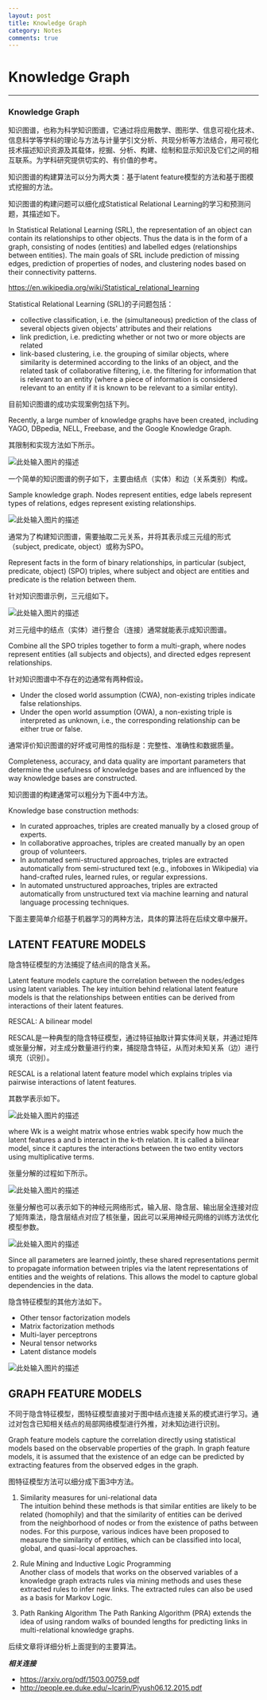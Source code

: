 ```yaml
---
layout: post
title: Knowledge Graph
category: Notes
comments: true
---
```


# Knowledge Graph

------

### Knowledge Graph

知识图谱，也称为科学知识图谱，它通过将应用数学、图形学、信息可视化技术、信息科学等学科的理论与方法与计量学引文分析、共现分析等方法结合，用可视化技术描述知识资源及其载体，挖掘、分析、构建、绘制和显示知识及它们之间的相互联系。为学科研究提供切实的、有价值的参考。

知识图谱的构建算法可以分为两大类：基于latent feature模型的方法和基于图模式挖掘的方法。

知识图谱的构建问题可以细化成Statistical Relational Learning的学习和预测问题，其描述如下。

In Statistical Relational Learning (SRL), the representation of an object can contain its relationships to other objects. Thus the data is in the form of a graph, consisting of nodes (entities) and labelled edges (relationships between entities). The main goals of SRL include prediction of missing edges, prediction of properties of nodes, and clustering nodes based on their connectivity patterns.

<https://en.wikipedia.org/wiki/Statistical_relational_learning>

Statistical Relational Learning (SRL)的子问题包括：

 - collective classification, i.e. the (simultaneous) prediction of the class of several objects given objects' attributes and their relations
 - link prediction, i.e. predicting whether or not two or more objects are related
 - link-based clustering, i.e. the grouping of similar objects, where similarity is determined according to the links of an object, and the related task of collaborative filtering, i.e. the filtering for information that is relevant to an entity (where a piece of information is considered relevant to an entity if it is known to be relevant to a similar entity).

目前知识图谱的成功实现案例包括下列。

Recently, a large number of knowledge graphs have been created, including YAGO, DBpedia, NELL, Freebase, and the Google Knowledge Graph.

其限制和实现方法如下所示。

![此处输入图片的描述][1]

一个简单的知识图谱的例子如下，主要由结点（实体）和边（关系类别）构成。

Sample knowledge graph. Nodes represent entities, edge labels represent types of relations, edges represent existing relationships.

![此处输入图片的描述][2]

通常为了构建知识图谱，需要抽取二元关系，并将其表示成三元组的形式（subject, predicate, object）或称为SPO。

Represent facts in the form of binary relationships, in particular (subject, predicate, object) (SPO) triples, where subject and object are entities and predicate is the relation between them.

针对知识图谱示例，三元组如下。

![此处输入图片的描述][3]

对三元组中的结点（实体）进行整合（连接）通常就能表示成知识图谱。

Combine all the SPO triples together to form a multi-graph, where nodes represent entities (all subjects and objects), and directed edges represent relationships.

针对知识图谱中不存在的边通常有两种假设。

 - Under the closed world assumption (CWA), non-existing triples indicate false relationships. 
 - Under the open world assumption (OWA), a non-existing triple is interpreted as unknown, i.e., the corresponding relationship can be either true or false.

通常评价知识图谱的好坏或可用性的指标是：完整性、准确性和数据质量。

Completeness, accuracy, and data quality are important parameters that determine the usefulness of knowledge bases and are influenced by the way knowledge bases are constructed.

知识图谱的构建通常可以粗分为下面4中方法。

Knowledge base construction methods:

 - In curated approaches, triples are created manually by a closed group of experts.
 - In collaborative approaches, triples are created manually by an open group of volunteers.
 - In automated semi-structured approaches, triples are extracted automatically from semi-structured text (e.g., infoboxes in Wikipedia) via hand-crafted rules, learned rules, or regular expressions.
 - In automated unstructured approaches, triples are extracted automatically from unstructured text via machine learning and natural language processing techniques.

下面主要简单介绍基于机器学习的两种方法，具体的算法将在后续文章中展开。

## LATENT FEATURE MODELS

隐含特征模型的方法捕捉了结点间的隐含关系。

Latent feature models capture the correlation between the nodes/edges using latent variables. The key intuition behind relational latent feature models is that the relationships between entities can be derived from interactions of their latent features.

RESCAL: A bilinear model

RESCAL是一种典型的隐含特征模型，通过特征抽取计算实体间关联，并通过矩阵或张量分解，对主成分数量进行约束，捕捉隐含特征，从而对未知关系（边）进行填充（识别）。

RESCAL is a relational latent feature model which explains triples via pairwise interactions of latent features.

其数学表示如下。

![此处输入图片的描述][4]

where Wk is a weight matrix whose entries wabk specify how much the latent features a and b interact in the k-th relation. It is called a bilinear model, since it captures the interactions between the two entity vectors using multiplicative terms.

张量分解的过程如下所示。

![此处输入图片的描述][5]

张量分解也可以表示如下的神经元网络形式，输入层、隐含层、输出层全连接对应了矩阵乘法，隐含层结点对应了核张量，因此可以采用神经元网络的训练方法优化模型参数。

![此处输入图片的描述][6]

Since all parameters are learned jointly, these shared representations permit to propagate information between triples via the latent representations of entities and the weights of relations. This allows the model to capture global dependencies in the data.

隐含特征模型的其他方法如下。

 - Other tensor factorization models
 - Matrix factorization methods
 - Multi-layer perceptrons
 - Neural tensor networks
 - Latent distance models

![此处输入图片的描述][7]

## GRAPH FEATURE MODELS

不同于隐含特征模型，图特征模型直接对于图中结点连接关系的模式进行学习。通过对包含已知相关结点的局部网络模型进行外推，对未知边进行识别。

Graph feature models capture the correlation directly using statistical models based on the observable properties of the graph. In graph feature models, it is assumed that the existence of an edge can be predicted by extracting features from the observed edges in the graph.

图特征模型方法可以细分成下面3中方法。

1. Similarity measures for uni-relational data   
The intuition behind these methods is that similar entities are likely to be related (homophily) and that the similarity of entities can be derived from the neighborhood of nodes or from the existence of paths between nodes. For this purpose, various indices have been proposed to measure the similarity of entities, which can be classified into local, global, and quasi-local approaches.

2. Rule Mining and Inductive Logic Programming   
Another class of models that works on the observed variables of a knowledge graph extracts rules via mining methods and uses these extracted rules to infer new links. The extracted rules can also be used as a basis for Markov Logic.

3. Path Ranking Algorithm
The Path Ranking Algorithm (PRA) extends the idea of using random walks of bounded lengths for predicting links in multi-relational knowledge graphs.

后续文章将详细分析上面提到的主要算法。

***相关连接***

 - https://arxiv.org/pdf/1503.00759.pdf
 - http://people.ee.duke.edu/~lcarin/Piyush06.12.2015.pdf

  [1]: https://raw.githubusercontent.com/qiangsiwei/blog/gh-pages/_figures/2016-06-03-knowledge_graph/2016-06-03-knowledge_graph_1.png
  [2]: https://raw.githubusercontent.com/qiangsiwei/blog/gh-pages/_figures/2016-06-03-knowledge_graph/2016-06-03-knowledge_graph_2.png
  [3]: https://raw.githubusercontent.com/qiangsiwei/blog/gh-pages/_figures/2016-06-03-knowledge_graph/2016-06-03-knowledge_graph_3.png
  [4]: https://raw.githubusercontent.com/qiangsiwei/blog/gh-pages/_figures/2016-06-03-knowledge_graph/2016-06-03-knowledge_graph_4.png
  [5]: https://raw.githubusercontent.com/qiangsiwei/blog/gh-pages/_figures/2016-06-03-knowledge_graph/2016-06-03-knowledge_graph_5.png
  [6]: https://raw.githubusercontent.com/qiangsiwei/blog/gh-pages/_figures/2016-06-03-knowledge_graph/2016-06-03-knowledge_graph_6.png
  [7]: https://raw.githubusercontent.com/qiangsiwei/blog/gh-pages/_figures/2016-06-03-knowledge_graph/2016-06-03-knowledge_graph_7.png
